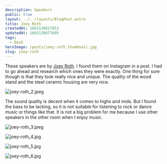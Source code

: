 ```yaml
---
description: Speakers
public: true
layout: ../../layouts/BlogPost.astro
title: Joey Roth
createdAt: 1663138617853
updatedAt: 1663138677695
tags:
  - Desk
heroImage: /posts/joey-roth_thumbnail.jpg
slug: joey-roth
---
```



These speakers are by [Joey Roth](https://joeyrothaudio.com/). I found them on Instagram in a post. I had to go ahead and research which ones they were exactly. One thing for sure though is that they look really nice and unique. The quality of the wood stand and the steel ceramic housing are very nice.

![joey-roth_2.jpeg](/posts/joey-roth_joey-roth-2-jpeg.jpg)

The sound quality is decent when it comes to highs and mids. But I found the bass to be lacking, so it is not suitable for listening to rock or dance music or things like that. It is not a big problem for me because I use other speakers in the other room when I enjoy music. 

![joey-roth_3.jpeg](/posts/joey-roth_joey-roth-3-jpeg.jpg)

![joey-roth_4.jpg](/posts/joey-roth_joey-roth-4-jpg.jpg)

![joey-roth_5.jpg](/posts/joey-roth_joey-roth-5-jpg.jpg)

![joey-roth_6.jpg](/posts/joey-roth_joey-roth-6-jpg.jpg)

